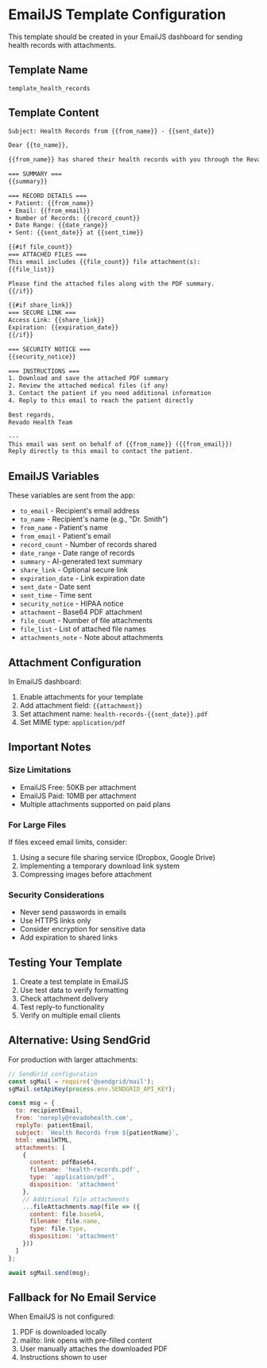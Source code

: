 # EmailJS Template Configuration

This template should be created in your EmailJS dashboard for sending health records with attachments.

## Template Name
`template_health_records`

## Template Content

```html
Subject: Health Records from {{from_name}} - {{sent_date}}

Dear {{to_name}},

{{from_name}} has shared their health records with you through the Revado Health app.

=== SUMMARY ===
{{summary}}

=== RECORD DETAILS ===
• Patient: {{from_name}}
• Email: {{from_email}}  
• Number of Records: {{record_count}}
• Date Range: {{date_range}}
• Sent: {{sent_date}} at {{sent_time}}

{{#if file_count}}
=== ATTACHED FILES ===
This email includes {{file_count}} file attachment(s):
{{file_list}}

Please find the attached files along with the PDF summary.
{{/if}}

{{#if share_link}}
=== SECURE LINK ===
Access Link: {{share_link}}
Expiration: {{expiration_date}}
{{/if}}

=== SECURITY NOTICE ===
{{security_notice}}

=== INSTRUCTIONS ===
1. Download and save the attached PDF summary
2. Review the attached medical files (if any)
3. Contact the patient if you need additional information
4. Reply to this email to reach the patient directly

Best regards,
Revado Health Team

---
This email was sent on behalf of {{from_name}} ({{from_email}})
Reply directly to this email to contact the patient.
```

## EmailJS Variables

These variables are sent from the app:

- `to_email` - Recipient's email address
- `to_name` - Recipient's name (e.g., "Dr. Smith")
- `from_name` - Patient's name
- `from_email` - Patient's email
- `record_count` - Number of records shared
- `date_range` - Date range of records
- `summary` - AI-generated text summary
- `share_link` - Optional secure link
- `expiration_date` - Link expiration date
- `sent_date` - Date sent
- `sent_time` - Time sent
- `security_notice` - HIPAA notice
- `attachment` - Base64 PDF attachment
- `file_count` - Number of file attachments
- `file_list` - List of attached file names
- `attachments_note` - Note about attachments

## Attachment Configuration

In EmailJS dashboard:

1. Enable attachments for your template
2. Add attachment field: `{{attachment}}`
3. Set attachment name: `health-records-{{sent_date}}.pdf`
4. Set MIME type: `application/pdf`

## Important Notes

### Size Limitations
- EmailJS Free: 50KB per attachment
- EmailJS Paid: 10MB per attachment
- Multiple attachments supported on paid plans

### For Large Files
If files exceed email limits, consider:
1. Using a secure file sharing service (Dropbox, Google Drive)
2. Implementing a temporary download link system
3. Compressing images before attachment

### Security Considerations
- Never send passwords in emails
- Use HTTPS links only
- Consider encryption for sensitive data
- Add expiration to shared links

## Testing Your Template

1. Create a test template in EmailJS
2. Use test data to verify formatting
3. Check attachment delivery
4. Test reply-to functionality
5. Verify on multiple email clients

## Alternative: Using SendGrid

For production with larger attachments:

```javascript
// SendGrid configuration
const sgMail = require('@sendgrid/mail');
sgMail.setApiKey(process.env.SENDGRID_API_KEY);

const msg = {
  to: recipientEmail,
  from: 'noreply@revadohealth.com',
  replyTo: patientEmail,
  subject: `Health Records from ${patientName}`,
  html: emailHTML,
  attachments: [
    {
      content: pdfBase64,
      filename: 'health-records.pdf',
      type: 'application/pdf',
      disposition: 'attachment'
    },
    // Additional file attachments
    ...fileAttachments.map(file => ({
      content: file.base64,
      filename: file.name,
      type: file.type,
      disposition: 'attachment'
    }))
  ]
};

await sgMail.send(msg);
```

## Fallback for No Email Service

When EmailJS is not configured:
1. PDF is downloaded locally
2. mailto: link opens with pre-filled content
3. User manually attaches the downloaded PDF
4. Instructions shown to user